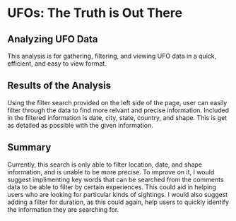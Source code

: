 # UFOs: The Truth is Out There

## Analyzing UFO Data
This analysis is for gathering, filtering, and viewing UFO data in a quick, efficient, and easy to view format.

## Results of the Analysis
Using the filter search provided on the left side of the page, user can easily filter through the data to find more relvant and precise information. 
Included in the filtered information is date, city, state, country, and shape. This is get as detailed as possible with the given information.


## Summary
Currently, this search is only able to filter location, date, and shape information, and is unable to be more precise. To improve on it, I would suggest implimenting key words that can be searched from the comments data to be able to filter by certain experiences. This could aid in helping users who are looking for particular kinds of sightings.  I would also suggest adding a filter for duration, as this could again, help users to quickly identify the information they are searching for.

